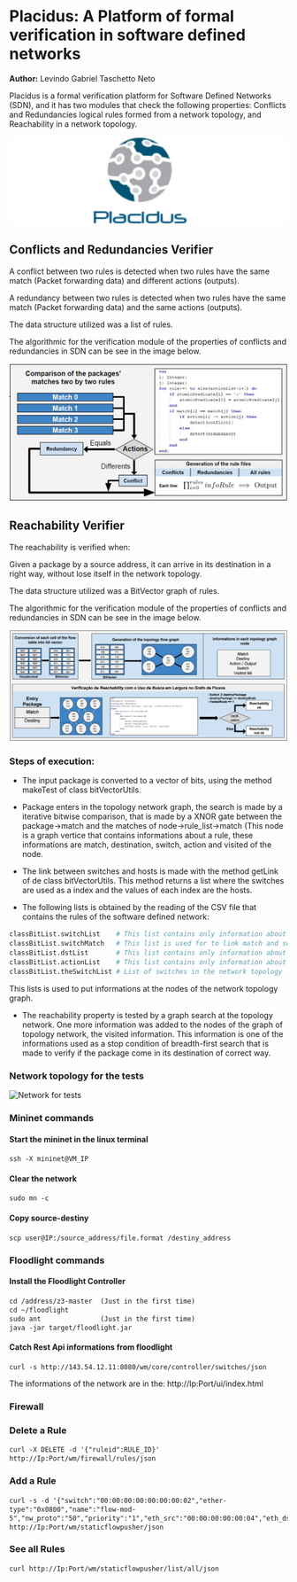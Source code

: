 # Placidus: A Platform of formal verification in software defined networks
__Author:__ Levindo Gabriel Taschetto Neto

Placidus is a formal verification platform for Software Defined Networks (SDN), and it has two modules that check the following properties: Conflicts and Redundancies logical rules formed from a network topology, and Reachability in a network topology.

![Logo of Placidus](resources/Logo-Placidus.jpg)

## Conflicts and Redundancies Verifier

A conflict between two rules is detected when two rules have the same match (Packet forwarding data) and different actions (outputs).

A redundancy between two rules is detected when two rules have the same match (Packet forwarding data) and the same actions (outputs).

The data structure utilized was a list of rules.

The algorithmic for the verification module of the properties of conflicts and redundancies in SDN can be see in the image below.

![Conflicts and Redundancies Module](resources/conflicts_redundancies_algorithmic.jpg)

## Reachability Verifier 

The reachability is verified when:

Given a package by a source address, it can arrive in its destination in a right way, without lose itself in the network topology.

The data structure utilized was a BitVector graph of rules.

The algorithmic for the verification module of the properties of conflicts and redundancies in SDN can be see in the image below.

![Redundancy Module](resources/reachability_algorithmic.jpg)

### Steps of execution:
* The input package is converted to a vector of bits, using the method makeTest of class bitVectorUtils.

* Package enters in the topology network graph, the search is made by a iterative bitwise comparison, that is made by a XNOR gate between the package->match and the matches of node->rule_list->match (This node is a graph vertice that contains informations about a rule, these informations are match, destination, switch, action and visited of the node.

* The link between switches and hosts is made with the method getLink of de class bitVectorUtils. This method returns a list where the switches are used as a index and the values of each index are the hosts.

* The following lists is obtained by the reading of the CSV file that contains the rules of the software defined network:
```python
classBitList.switchList    # This list contains only information about switches according the network topology {switch : rule}
classBitList.switchMatch   # This list is used for to link match and switches of network topology
classBitList.dstList       # This list contains only information about destination of packages in the network
classBitList.actionList    # This list contains only information about actions of predicates with the same index of the match informations
classBitList.theSwitchList # List of switches in the network topology
```
This lists is used to put informations at the nodes of the network topology graph.


* The reachability property is tested by a graph search at the topology network. One more information was added to the nodes of the graph of topology network, the visited information. This information is one of the informations used as a stop condition of breadth-first search that is made to verify if the package come in its destination of correct way.

### Network topology for the tests
![Network for tests](reachability-module/src/main/resources/topology_network.png)


### Mininet commands

#### Start the mininet in the linux terminal
```terminal
ssh -X mininet@VM_IP
```
#### Clear the network
```terminal
sudo mn -c
```
#### Copy source-destiny
```terminal
scp user@IP:/source_address/file.format /destiny_address
```

### Floodlight commands
#### Install the Floodlight Controller
```terminal
cd /address/z3-master  (Just in the first time)
cd ~/floodlight
sudo ant               (Just in the first time)
java -jar target/floodlight.jar
```
#### Catch Rest Api informations from floodlight
```terminal
curl -s http://143.54.12.11:8080/wm/core/controller/switches/json
```
The informations of the network are in the: 
http://Ip:Port/ui/index.html

### Firewall
### Delete a Rule
```terminal
curl -X DELETE -d '{"ruleid":RULE_ID}' http://Ip:Port/wm/firewall/rules/json
```
### Add a Rule
``` terminal
curl -s -d '{"switch":"00:00:00:00:00:00:00:02","ether-type":"0x0800","name":"flow-mod-5","nw_proto":"50","priority":"1","eth_src":"00:00:00:00:00:04","eth_dst":"00:00:00:00:00:02"}' http://Ip:Port/wm/staticflowpusher/json
```
### See all Rules
``` terminal
curl http://Ip:Port/wm/staticflowpusher/list/all/json
```
